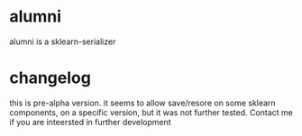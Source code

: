 # alumni
alumni is a sklearn-serializer

# changelog
this is pre-alpha version. it seems to allow save/resore on some sklearn components, on a specific version, but it was not further tested.
Contact me if you are inteersted in further development

